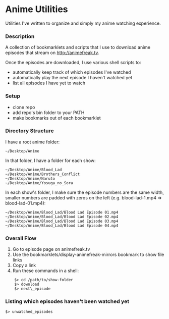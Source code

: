 
# Anime Utilities

Utilities I've written to organize and simply my anime watching experience.

### Description

A collection of bookmarklets and scripts that I use to download anime
episodes that stream on <http://animefreak.tv>.

Once the episodes are downloaded, I use various shell scripts to:

* automatically keep track of which episodes I've watched
* automatically play the next episode I haven't watched yet
* list all episodes I have yet to watch

### Setup

* clone repo
* add repo's bin folder to your PATH
* make bookmarks out of each bookmarklet

### Directory Structure

I have a root anime folder:

    ~/Desktop/Anime

In that folder, I have a folder for each show:

    ~/Desktop/Anime/Blood_Lad
    ~/Desktop/Anime/Brothers_Conflict
    ~/Desktop/Anime/Naruto
    ~/Desktop/Anime/Yosuga_no_Sora

In each show's folder, I make sure the episode numbers are the same width,
smaller numbers are padded with zeros on the left (e.g. blood-lad-1.mp4 =>
blood-lad-01.mp4):

    ~/Desktop/Anime/Blood_Lad/Blood Lad Episode 01.mp4
    ~/Desktop/Anime/Blood_Lad/Blood Lad Episode 02.mp4
    ~/Desktop/Anime/Blood_Lad/Blood Lad Episode 03.mp4
    ~/Desktop/Anime/Blood_Lad/Blood Lad Episode 04.mp4

### Overall Flow

1. Go to episode page on animefreak.tv
2. Use the bookmarklets/display-animefreak-mirrors bookmark to show file links
3. Copy a link
4. Run these commands in a shell:

````
    $> cd /path/to/show-folder
    $> download
    $> next\_episode
````


### Listing which episodes haven't been watched yet

    $> unwatched_episodes



